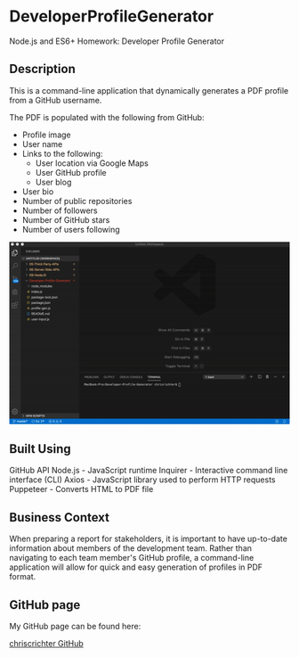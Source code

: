 # DeveloperProfileGenerator
Node.js and ES6+ Homework: Developer Profile Generator

## Description

This is a command-line application that dynamically generates a PDF profile from a GitHub username.

The PDF is populated with the following from GitHub:

* Profile image
* User name
* Links to the following:
  * User location via Google Maps
  * User GitHub profile
  * User blog
* User bio
* Number of public repositories
* Number of followers
* Number of GitHub stars
* Number of users following

![Demo](https://raw.githubusercontent.com/chriscrichter/DeveloperProfileGenerator/master/assets/DeveloperProfileGenerator.gif)

## Built Using

GitHub API
Node.js - JavaScript runtime
Inquirer - Interactive command line interface (CLI)
Axios - JavaScript library used to perform HTTP requests
Puppeteer - Converts HTML to PDF file

## Business Context

When preparing a report for stakeholders, it is important to have up-to-date information about members of the development team. Rather than navigating to each team member's GitHub profile, a command-line application will allow for quick and easy generation of profiles in PDF format.

## GitHub page

My GitHub page can be found here:

[chriscrichter GitHub](https://github.com/chriscrichter)
